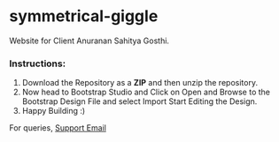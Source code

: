 # symmetrical-giggle
Website for Client Anuranan Sahitya Gosthi.

### Instructions:

1. Download the Repository as a **ZIP** and then unzip the repository. 
2. Now head to Bootstrap Studio and Click on Open and Browse to the Bootstrap Design File and select Import Start Editing the Design. 
3. Happy Building :)

For queries, [Support Email](mailto:swastiknath@positionxmachines.tech)
